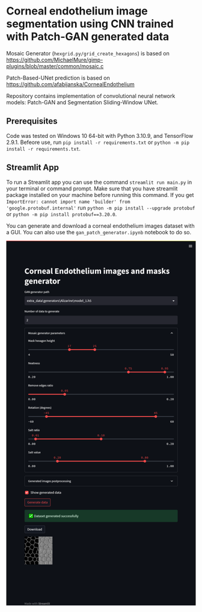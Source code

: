 # Corneal endothelium image segmentation using CNN trained with Patch-GAN generated data

Mosaic Generator (`hexgrid.py/grid_create_hexagons`) is based on https://github.com/MichaelMure/gimp-plugins/blob/master/common/mosaic.c

Patch-Based-UNet prediction is based on https://github.com/afabijanska/CornealEndothelium

Repository contains implementation of convolutional neural network models: Patch-GAN and Segmentation Sliding-Window UNet.

## Prerequisites
Code was tested on Windows 10 64-bit with Python 3.10.9, and TensorFlow 2.9.1. Befeore use, run `pip install -r requirements.txt` or `python -m pip install -r requirements.txt`.


## Streamlit App
To run a Streamlit app you can use the command `streamlit run main.py` in your terminal or command prompt. Make sure that you have streamlit package installed on your machine before running this command.
If you get `ImportError: cannot import name 'builder' from 'google.protobuf.internal'` run `python -m pip install --upgrade protobuf` or `python -m pip install protobuf==3.20.0`.

You can generate and download a corneal endothelium images dataset with a GUI. You can also use the `gan_patch_generator.ipynb` notebook to do so.

![plot](./docs/app_frontend.png)